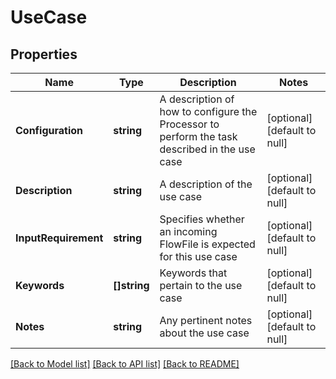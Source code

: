 # UseCase

## Properties
Name | Type | Description | Notes
------------ | ------------- | ------------- | -------------
**Configuration** | **string** | A description of how to configure the Processor to perform the task described in the use case | [optional] [default to null]
**Description** | **string** | A description of the use case | [optional] [default to null]
**InputRequirement** | **string** | Specifies whether an incoming FlowFile is expected for this use case | [optional] [default to null]
**Keywords** | **[]string** | Keywords that pertain to the use case | [optional] [default to null]
**Notes** | **string** | Any pertinent notes about the use case | [optional] [default to null]

[[Back to Model list]](../README.md#documentation-for-models) [[Back to API list]](../README.md#documentation-for-api-endpoints) [[Back to README]](../README.md)

